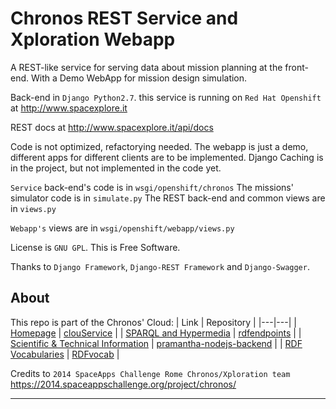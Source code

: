 Chronos REST Service and Xploration Webapp
===============================

A REST-like service for serving data about mission planning at the front-end.
With a Demo WebApp for mission design simulation.

Back-end in `Django Python2.7`. this service is running on `Red Hat Openshift` at http://www.spacexplore.it

REST docs at http://www.spacexplore.it/api/docs

Code is not optimized, refactorying needed.
The webapp is just a demo, different apps for different clients are to be implemented.
Django Caching is in the project, but not implemented in the code yet.

`Service` back-end's code is in `wsgi/openshift/chronos`
The missions' simulator code is in `simulate.py`
The REST back-end and common views are in `views.py`

`Webapp's` views are in `wsgi/openshift/webapp/views.py`

License is `GNU GPL`. This is Free Software.

Thanks to `Django Framework`, `Django-REST Framework` and `Django-Swagger`.

## About
This repo is part of the Chronos' Cloud:
| Link  | Repository  |
|---|---|
| [Homepage](http://www.projectchronos.eu)  | [clouService](https://github.com/SpaceAppsXploration/clouService) |
| [SPARQL and Hypermedia](http://hypermedia.projectchronos.eu) | [rdfendpoints](https://github.com/SpaceAppsXploration/rdfendpoints)  |
| [Scientific & Technical Information](http://taxonomy.projectchronos.eu)  | [pramantha-nodejs-backend](https://github.com/SpaceAppsXploration/pramantha-nodejs-backend)  |
| [RDF Vocabularies](http://ontology.projectchronos.eu)  | [RDFvocab](https://github.com/SpaceAppsXploration/RDFvocab)  |

Credits to `2014 SpaceApps Challenge Rome Chronos/Xploration team`
https://2014.spaceappschallenge.org/project/chronos/

---


